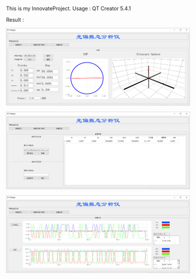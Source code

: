 This is my InnovateProject.
Usage : QT Creator 5.4.1

Result : 

![image-20210521101304427](https://github.com/liuouyang569/InnovateProject/blob/master//README.assets/image-20210521101304427.png)

![image-20210521101440520](https://github.com/liuouyang569/InnovateProject/blob/master/README.assets/image-20210521101440520.png)

![image-20210521101339258](https://github.com/liuouyang569/InnovateProject/blob/master/README.assets/image-20210521101339258.png)
